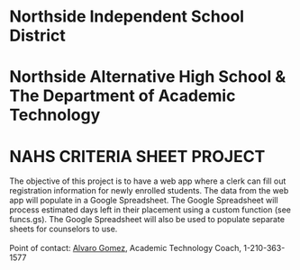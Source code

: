 # Northside Independent School District
# Northside Alternative High School & The Department of Academic Technology
# NAHS CRITERIA SHEET PROJECT

The objective of this project is to have a web app where a clerk can fill out registration information for newly enrolled students. The data from the web app will populate in a Google Spreadsheet. The Google Spreadsheet will process estimated days left in their placement using a custom function (see funcs.gs). The Google Spreadsheet will also be used to populate separate sheets for counselors to use.<br><br>
Point of contact: [Alvaro Gomez](mailto:alvaro.gomez@nisd.net), Academic Technology Coach, 1-210-363-1577